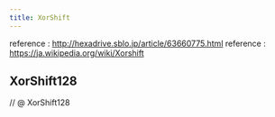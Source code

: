 ```yaml
---
title: XorShift
---
```


reference : http://hexadrive.sblo.jp/article/63660775.html
reference : https://ja.wikipedia.org/wiki/Xorshift

## XorShift128

// @ XorShift128
